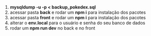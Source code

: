 1. <b>mysqldump -u <USER> -p < backup_pokedex.sql</b>
2. acessar pasta <b>back</b> e rodar um <b>npm i</b> para instalação dos pacotes
3. acessar pasta <b>front</b> e rodar um <b>npm i</b> para instalação dos pacotes
4. alterar o <b>env.local</b> para o usuário e senha do seu banco de dados
5. rodar um <b>npm run dev</b> no back e no front
